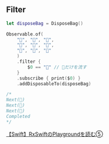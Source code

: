 ## Filter

```swift
let disposeBag = DisposeBag()

Observable.of(
    "🍑", "🍐", "🍎",
    "🍇", "🍑", "🍐",
    "🍎", "🍇", "🍑"
    )
    .filter {
        $0 == "🍑" // 🍑だけを流す
    }
    .subscribe { print($0) }
    .addDisposableTo(disposeBag)

/*
Next(🍑)
Next(🍑)
Next(🍑)
Completed
*/
```

[【Swift】RxSwiftのPlaygroundを読む➄](https://qiita.com/KentaKudo/items/c5eefa22706893834c86)
